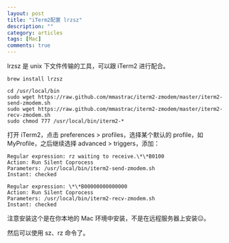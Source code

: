 ```yaml
---
layout: post
title: "iTerm2配置 lrzsz"
description: ""
category: articles
tags: [Mac]
comments: true
---
```


lrzsz 是 unix 下文件传输的工具，可以跟 iTerm2 进行配合。

`brew install lrzsz`

```shell
cd /usr/local/bin
sudo wget https://raw.github.com/mmastrac/iterm2-zmodem/master/iterm2-send-zmodem.sh
sudo wget https://raw.github.com/mmastrac/iterm2-zmodem/master/iterm2-recv-zmodem.sh
sudo chmod 777 /usr/local/bin/iterm2-*
```

打开 iTerm2，点击 preferences > profiles，选择某个默认的 profile，如 MyProfile，之后继续选择 advanced > triggers，添加：

```shell
Regular expression: rz waiting to receive.\*\*B0100
Action: Run Silent Coprocess
Parameters: /usr/local/bin/iterm2-send-zmodem.sh
Instant: checked

Regular expression: \*\*B00000000000000
Action: Run Silent Coprocess
Parameters: /usr/local/bin/iterm2-recv-zmodem.sh
Instant: checked
```

注意安装这个是在你本地的 Mac 环境中安装，不是在远程服务器上安装😑。

然后可以使用 sz、rz 命令了。


